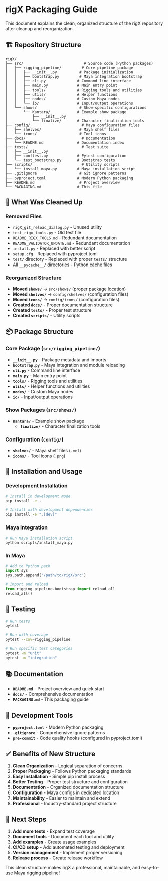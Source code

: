 # rigX Packaging Guide

This document explains the clean, organized structure of the rigX repository after cleanup and reorganization.

## 🏗️ Repository Structure

```
rigX/
├── src/                           # Source code (Python packages)
│   ├── rigging_pipeline/         # Core pipeline package
│   │   ├── __init__.py          # Package initialization
│   │   ├── bootstrap.py         # Maya integration bootstrap
│   │   ├── cli.py              # Command line interface
│   │   ├── main.py             # Main entry point
│   │   ├── tools/              # Rigging tools and utilities
│   │   ├── utils/              # Helper functions
│   │   ├── nodes/              # Custom Maya nodes
│   │   └── io/                 # Input/output operations
│   └── shows/                   # Show-specific configurations
│       └── Kantara/            # Example show package
│           ├── __init__.py
│           └── finalize/       # Character finalization tools
├── config/                       # Maya configuration files
│   ├── shelves/                 # Maya shelf files
│   └── icons/                   # Tool icons
├── docs/                         # Documentation
│   └── README.md               # Documentation index
├── tests/                        # Test suite
│   ├── __init__.py
│   ├── conftest.py             # Pytest configuration
│   └── test_bootstrap.py       # Bootstrap tests
├── scripts/                      # Utility scripts
│   └── install_maya.py         # Maya installation script
├── .gitignore                   # Git ignore patterns
├── pyproject.toml              # Modern Python packaging
├── README.md                    # Project overview
└── PACKAGING.md                # This file
```

## 🧹 What Was Cleaned Up

### Removed Files
- `rigX_git_reload_dialog.py` - Unused utility
- `test_rigx_tools.py` - Old test file
- `README_RIGX_TOOLS.md` - Redundant documentation
- `README_VALIDATOR_UPDATE.md` - Redundant documentation
- `install.py` - Replaced with better script
- `setup.cfg` - Replaced with pyproject.toml
- `test/` directory - Replaced with proper `tests/` structure
- All `__pycache__/` directories - Python cache files

### Reorganized Structure
- **Moved `shows/`** → `src/shows/` (proper package location)
- **Moved `shelves/`** → `config/shelves/` (configuration files)
- **Moved `icons/`** → `config/icons/` (configuration files)
- **Created `docs/`** - Proper documentation structure
- **Created `tests/`** - Proper test structure
- **Created `scripts/`** - Utility scripts

## 📦 Package Structure

### Core Package (`src/rigging_pipeline/`)
- **`__init__.py`** - Package metadata and imports
- **`bootstrap.py`** - Maya integration and module reloading
- **`cli.py`** - Command line interface
- **`main.py`** - Main entry point
- **`tools/`** - Rigging tools and utilities
- **`utils/`** - Helper functions and utilities
- **`nodes/`** - Custom Maya nodes
- **`io/`** - Input/output operations

### Show Packages (`src/shows/`)
- **`Kantara/`** - Example show package
  - **`finalize/`** - Character finalization tools

### Configuration (`config/`)
- **`shelves/`** - Maya shelf files (`.mel`)
- **`icons/`** - Tool icons (`.png`)

## 🚀 Installation and Usage

### Development Installation
```bash
# Install in development mode
pip install -e .

# Install with development dependencies
pip install -e ".[dev]"
```

### Maya Integration
```bash
# Run Maya installation script
python scripts/install_maya.py
```

### In Maya
```python
# Add to Python path
import sys
sys.path.append('/path/to/rigX/src')

# Import and reload
from rigging_pipeline.bootstrap import reload_all
reload_all()
```

## 🧪 Testing

```bash
# Run tests
pytest

# Run with coverage
pytest --cov=rigging_pipeline

# Run specific test categories
pytest -m "unit"
pytest -m "integration"
```

## 📚 Documentation

- **`README.md`** - Project overview and quick start
- **`docs/`** - Comprehensive documentation
- **`PACKAGING.md`** - This packaging guide

## 🔧 Development Tools

- **`pyproject.toml`** - Modern Python packaging
- **`.gitignore`** - Comprehensive ignore patterns
- **`pre-commit`** - Code quality hooks (configured in pyproject.toml)

## ✅ Benefits of New Structure

1. **Clean Organization** - Logical separation of concerns
2. **Proper Packaging** - Follows Python packaging standards
3. **Easy Installation** - Simple pip install process
4. **Better Testing** - Proper test structure and configuration
5. **Documentation** - Organized documentation structure
6. **Configuration** - Maya configs in dedicated location
7. **Maintainability** - Easier to maintain and extend
8. **Professional** - Industry-standard project structure

## 🎯 Next Steps

1. **Add more tests** - Expand test coverage
2. **Document tools** - Document each tool and utility
3. **Add examples** - Create usage examples
4. **CI/CD setup** - Add automated testing and deployment
5. **Version management** - Implement proper versioning
6. **Release process** - Create release workflow

This clean structure makes rigX a professional, maintainable, and easy-to-use Maya rigging pipeline!
